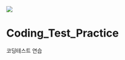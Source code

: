 <img src ="https://img.shields.io/github/last-commit/0112shpark/Coding_Test_Practice"/>

# Coding_Test_Practice

코딩테스트 연습
